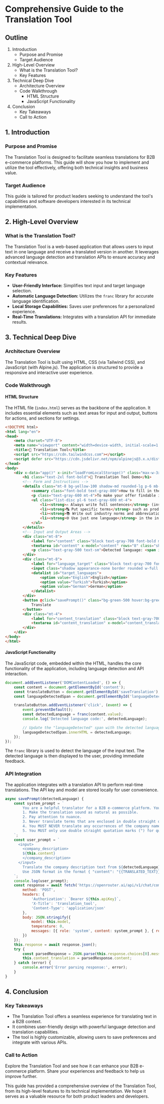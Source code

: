 # Comprehensive Guide to the Translation Tool

## Outline
1. Introduction
   - Purpose and Promise
   - Target Audience
2. High-Level Overview
   - What is the Translation Tool?
   - Key Features
3. Technical Deep Dive
   - Architecture Overview
   - Code Walkthrough
     - HTML Structure
     - JavaScript Functionality
4. Conclusion
   - Key Takeaways
   - Call to Action

## 1. Introduction

### Purpose and Promise
The Translation Tool is designed to facilitate seamless translations for B2B e-commerce platforms. This guide will show you how to implement and utilize the tool effectively, offering both technical insights and business value.

### Target Audience
This guide is tailored for product leaders seeking to understand the tool's capabilities and software developers interested in its technical implementation.

## 2. High-Level Overview

### What is the Translation Tool?
The Translation Tool is a web-based application that allows users to input text in one language and receive a translated version in another. It leverages advanced language detection and translation APIs to ensure accuracy and contextual relevance.

### Key Features
- **User-Friendly Interface:** Simplifies text input and target language selection.
- **Automatic Language Detection:** Utilizes the `franc` library for accurate language identification.
- **Local Storage Capabilities:** Saves user preferences for a personalized experience.
- **Real-Time Translations:** Integrates with a translation API for immediate results.

## 3. Technical Deep Dive

### Architecture Overview
The Translation Tool is built using HTML, CSS (via Tailwind CSS), and JavaScript (with Alpine.js). The application is structured to provide a responsive and interactive user experience.

### Code Walkthrough

#### HTML Structure
The HTML file (`index.html`) serves as the backbone of the application. It includes essential elements such as text areas for input and output, buttons for actions, and sections for settings.

```html
<!DOCTYPE html>
<html lang="en">
<head>
    <meta charset="UTF-8">
    <meta name="viewport" content="width=device-width, initial-scale=1.0">
    <title>💱 Translation Tool</title>
    <script src="https://cdn.tailwindcss.com"></script>
    <script defer src="https://cdn.jsdelivr.net/npm/alpinejs@3.x.x/dist/cdn.min.js"></script>
</head>
<body>
    <div x-data="app()" x-init="loadFromLocalStorage()" class="max-w-3xl mx-auto p-8">
        <h1 class="text-2xl font-bold">💱 Translation Tool Demo</h1>
        <!-- Form and Instructions -->
        <details class="mt-8 bg-yellow-100 shadow-md rounded-lg p-6 mb-6">
            <summary class="font-bold text-gray-800">How to fill in the form 📝</summary>
            <p class="text-gray-600 mt-4">To make your offer findable in all languages, please:</p>
            <ul class="list-disc pl-6 text-gray-600 mt-4">
                <li><strong>✍️ Always write full sentences</strong> (instead of just keywords).</li>
                <li><strong>🔠 Put specific terms</strong> such as product names, brands or technical terms in "quotations".</li>
                <li><strong>📚 Write out industry norms and abbreviations in full</strong>.</li>
                <li><strong>🌐 Use just one language</strong> in the input.</li>
            </ul>
        </details>
        <!-- Input and Output Areas -->
        <div class="mt-8">
            <label for="content" class="block text-gray-700 font-bold mb-2">Content (product or company)</label>
            <textarea id="content" x-model="content" rows="8" class="shadow appearance-none border rounded w-full py-2 px-3 text-gray-700 leading-tight focus:outline-none focus:shadow-outline"></textarea>
            <p class="text-gray-500 text-sm">Detected language: <span id="languageDetected"></span></p>
        </div>
        <div class="mt-8">
            <label for="language_target" class="block text-gray-700 font-bold mb-2">Target Language</label>
            <input class="shadow appearance-none border rounded w-full py-2 px-3 text-gray-700 leading-tight focus:outline-none focus:shadow-outline" list="target_languages" type="text" name="language_target" id="language_target" x-model="language_target">
            <datalist id="target_languages">
                <option value="English">English</option>
                <option value="Turkish">Turkish</option>
                <option value="German">German</option>
            </datalist>
        </div>
        <button @click="savePrompt()" class="bg-green-500 hover:bg-green-700 text-white font-bold py-2 px-4 rounded focus:outline-none focus:shadow-outline mt-4" id="saveTranslation">
            Translate
        </button>
        <div class="mt-4">
            <label for="content_translation" class="block text-gray-700 font-bold mb-2">Translated Content</label>
            <textarea id="content_translation" x-model="content_translation" rows="8" class="shadow appearance-none border rounded w-full py-2 px-3 text-gray-700 leading-tight focus:outline-none focus:shadow-outline"></textarea>
        </div>
    </div>
</body>
</html>
```

#### JavaScript Functionality
The JavaScript code, embedded within the HTML, handles the core functionality of the application, including language detection and API interaction.

```javascript
document.addEventListener('DOMContentLoaded', () => {
    const content = document.getElementById('content');
    const translateButton = document.getElementById('saveTranslation');
    const languageDetectedSpan = document.getElementById('languageDetected');

    translateButton.addEventListener('click', (event) => {
        event.preventDefault();
        const detectedLanguage = franc(content.value);
        console.log('Detected language code:', detectedLanguage);

        // Update the "languageDetected" span with the detected language
        languageDetectedSpan.innerHTML = detectedLanguage;
    });
});
```

The `franc` library is used to detect the language of the input text. The detected language is then displayed to the user, providing immediate feedback.

### API Integration
The application integrates with a translation API to perform real-time translations. The API key and model are stored locally for user convenience.

```javascript
async savePrompt(detectedLanguage) {
    const system_prompt = `
        You are a helpful translator for a B2B e-commerce platform. Your task is to translate the following text while adhering to the following rules:
        1. Make the translation sound as natural as possible.
        2. Pay attention to nuance.
        3. Never translate terms that are enclosed in double straight quotation marks ("), even if the terms contain words that could be translated.
        4. You MUST NEVER translate any occurrences of the company name.
        5. You MUST only use double straight quotation marks (") for quotations.
    `;
    const user_prompt = `
      <input>
        <company_description>
        ${this.content}
        </company_description>
      </input>
        Translate the company description text from ${detectedLanguage} (ISO 639-3) to ${this.language_target} while following ALL rules above.
        Use JSON format in the format { "content": "{{TRANSLATED_TEXT}}" }. Return the unescaped raw JSON, nothing else, don't add Markdown.
    `;
    console.log(user_prompt);
    const response = await fetch('https://openrouter.ai/api/v1/chat/completions', {
        method: 'POST',
        headers: {
            'Authorization': `Bearer ${this.apiKey}`,
            'X-Title': 'translation_tool',
            'Content-Type': 'application/json'
        },
        body: JSON.stringify({
            model: this.model,
            temperature: 0,
            messages: [{ role: 'system', content: system_prompt }, { role: 'user', content: user_prompt }]
        })
    });
    this.response = await response.json();
    try {
        const parsedResponse = JSON.parse(this.response.choices[0].message.content);
        this.content_translation = parsedResponse.content;
    } catch (error) {
        console.error('Error parsing response:', error);
    }
}
```

## 4. Conclusion

### Key Takeaways
- The Translation Tool offers a seamless experience for translating text in a B2B context.
- It combines user-friendly design with powerful language detection and translation capabilities.
- The tool is highly customizable, allowing users to save preferences and integrate with various APIs.

### Call to Action
Explore the Translation Tool and see how it can enhance your B2B e-commerce platform. Share your experiences and feedback to help us improve further.

This guide has provided a comprehensive overview of the Translation Tool, from its high-level features to its technical implementation. We hope it serves as a valuable resource for both product leaders and developers.

